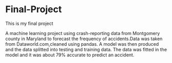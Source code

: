 # Final-Project
 
This is my final project

A machine learning project using crash-reporting data from Montgomery county in Maryland to forecast the frequency of accidents.Data was taken from Dataworld.com,cleaned using pandas. A model was then produced and the data splitted into testing and training data. The data was fitted in the model and it was about 79% accurate to predict an accident. 


